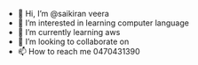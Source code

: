 - 👋 Hi, I’m @saikiran veera
- 👀 I’m interested in learning computer language
- 🌱 I’m currently learning aws 
- 💞️ I’m looking to collaborate on 
- 📫 How to reach me 0470431390

<!---
sai3veera/sai3veera is a ✨ special ✨ repository because its `README.md` (this file) appears on your GitHub profile.
You can click the Preview link to take a look at your changes.
--->
